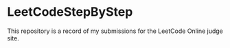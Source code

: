 # LeetCodeStepByStep
This repository is a record of my submissions for the LeetCode Online judge site.  
